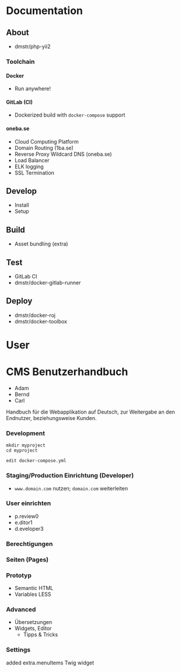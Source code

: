 Documentation
=============


About
-----

- dmstr/php-yii2

### Toolchain

#### Docker

- Run anywhere!

#### GitLab (CI)

- Dockerized build with `docker-compose` support

#### oneba.se

- Cloud Computing Platform
- Domain Routing (1ba.se)
- Reverse Proxy Wildcard DNS (oneba.se)
- Load Balancer
- ELK logging
- SSL Termination


Develop
-------

- Install
- Setup

Build
-----

- Asset bundling (extra)

Test
----

- GitLab CI
 - dmstr/docker-gitlab-runner

Deploy
------

- dmstr/docker-roj
 - dmstr/docker-toolbox


User
====

CMS Benutzerhandbuch
====================

- Adam
- Bernd
- Carl

Handbuch für die Webapplikation auf Deutsch, zur Weitergabe an den Endnutzer, 
beziehungsweise Kunden.

### Development

```
mkdir myproject
cd myproject
```

```
edit docker-compose.yml
```

### Staging/Production Einrichtung (Developer)

- `www.domain.com` nutzen; `domain.com` weiterleiten

### User einrichten

- p.review0
- e.ditor1
- d.eveloper3

### Berechtigungen

### Seiten (Pages)

### Prototyp

- Semantic HTML
- Variables LESS

### Advanced

- Übersetzungen
- Widgets, Editor
  - Tipps & Tricks



### Settings

added extra.menuItems Twig widget
